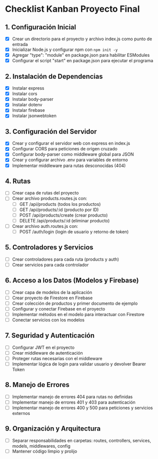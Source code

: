 # Checklist Kanban Proyecto Final

## 1. Configuración Inicial
- [x] Crear un directorio para el proyecto y archivo index.js como punto de entrada
- [x] Inicializar Node.js y configurar npm con `npm init -y`
- [x] Agregar "type": "module" en package.json para habilitar ESModules
- [x] Configurar el script "start" en package.json para ejecutar el programa

## 2. Instalación de Dependencias
- [x] Instalar express
- [x] Instalar cors
- [x] Instalar body-parser
- [x] Instalar dotenv
- [x] Instalar firebase
- [x] Instalar jsonwebtoken

## 3. Configuración del Servidor
- [x] Crear y configurar el servidor web con express en index.js
- [x] Configurar CORS para peticiones de origen cruzado
- [x] Configurar body-parser como middleware global para JSON
- [x] Crear y configurar archivo .env para variables de entorno
- [x] Implementar middleware para rutas desconocidas (404)

## 4. Rutas
- [ ] Crear capa de rutas del proyecto
- [ ] Crear archivo products.routes.js con:
  - [ ] GET /api/products (todos los productos)
  - [ ] GET /api/products/:id (producto por ID)
  - [ ] POST /api/products/create (crear producto)
  - [ ] DELETE /api/products/:id (eliminar producto)
- [ ] Crear archivo auth.routes.js con:
  - [ ] POST /auth/login (login de usuario y retorno de token)

## 5. Controladores y Servicios
- [ ] Crear controladores para cada ruta (products y auth)
- [ ] Crear servicios para cada controlador

## 6. Acceso a los Datos (Modelos y Firebase)
- [ ] Crear capa de modelos de la aplicación
- [ ] Crear proyecto de Firestore en Firebase
- [ ] Crear colección de productos y primer documento de ejemplo
- [ ] Configurar y conectar Firebase en el proyecto
- [ ] Implementar métodos en el modelo para interactuar con Firestore
- [ ] Conectar servicios con los modelos

## 7. Seguridad y Autenticación
- [ ] Configurar JWT en el proyecto
- [ ] Crear middleware de autenticación
- [ ] Proteger rutas necesarias con el middleware
- [ ] Implementar lógica de login para validar usuario y devolver Bearer Token

## 8. Manejo de Errores
- [ ] Implementar manejo de errores 404 para rutas no definidas
- [ ] Implementar manejo de errores 401 y 403 para autenticación
- [ ] Implementar manejo de errores 400 y 500 para peticiones y servicios externos

## 9. Organización y Arquitectura
- [ ] Separar responsabilidades en carpetas: routes, controllers, services, models, middlewares, config
- [ ] Mantener código limpio y prolijo 